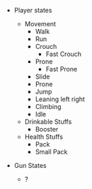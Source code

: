 - Player states
  * Movement
    * Walk
    * Run
    * Crouch
      * Fast Crouch
    * Prone
      * Fast Prone
    * Slide
    * Prone
    * Jump
    * Leaning left right
    * Climbing
    * Idle
  * Drinkable Stuffs
    * Booster
  * Health Stuffs
    * Pack
    * Small Pack
    
- Gun States
  - ?

